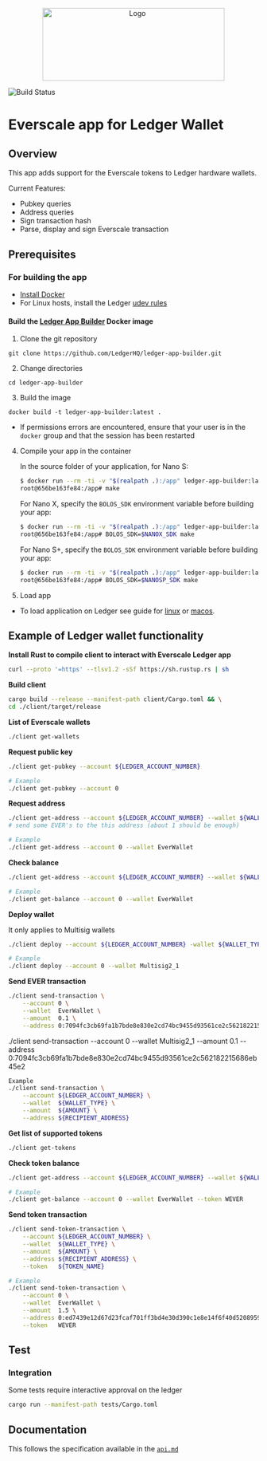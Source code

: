 <p align="center">
  <a href="https://github.com/venom-blockchain/developer-program">
    <img src="https://raw.githubusercontent.com/venom-blockchain/developer-program/main/vf-dev-program.png" alt="Logo" width="366.8" height="146.4">
  </a>
</p>

![Build Status](https://github.com/broxus/ledger-app-everscale/actions/workflows/ci.yml/badge.svg?branch=master)

# Everscale app for Ledger Wallet

## Overview

This app adds support for the Everscale tokens to Ledger hardware wallets.

Current Features:
- Pubkey queries
- Address queries
- Sign transaction hash
- Parse, display and sign Everscale transaction 

## Prerequisites
### For building the app
* [Install Docker](https://docs.docker.com/get-docker/)
* For Linux hosts, install the Ledger [udev rules](https://github.com/LedgerHQ/udev-rules)
#### Build the [Ledger App Builder](https://developers.ledger.com/docs/nano-app/build/) Docker image
1. Clone the git repository
```
git clone https://github.com/LedgerHQ/ledger-app-builder.git
```
2. Change directories
```
cd ledger-app-builder
```
3. Build the image
```
docker build -t ledger-app-builder:latest .
```
* If permissions errors are encountered, ensure that your user is in the `docker`
  group and that the session has been restarted

4. Compile your app in the container

    In the source folder of your application, for Nano S:

    ```bash
    $ docker run --rm -ti -v "$(realpath .):/app" ledger-app-builder:latest
    root@656be163fe84:/app# make
    ```
    For Nano X, specify the `BOLOS_SDK` environment variable before building your app:

    ```bash
    $ docker run --rm -ti -v "$(realpath .):/app" ledger-app-builder:latest
    root@656be163fe84:/app# BOLOS_SDK=$NANOX_SDK make
    ```

    For Nano S+, specify the `BOLOS_SDK` environment variable before building your app:
    
    ```bash
    $ docker run --rm -ti -v "$(realpath .):/app" ledger-app-builder:latest
    root@656be163fe84:/app# BOLOS_SDK=$NANOSP_SDK make

5. Load app
* To load application on Ledger see guide for [linux](https://developers.ledger.com/docs/embedded-app/load-linux/) or [macos](https://developers.ledger.com/docs/embedded-app/load-mac/).

## Example of Ledger wallet functionality

**Install Rust to compile client to interact with Everscale Ledger app**
```bash
curl --proto '=https' --tlsv1.2 -sSf https://sh.rustup.rs | sh
```

**Build client**
```bash
cargo build --release --manifest-path client/Cargo.toml && \
cd ./client/target/release
```

**List of Everscale wallets**
```bash
./client get-wallets
```

**Request public key**
```bash
./client get-pubkey --account ${LEDGER_ACCOUNT_NUMBER}
```

```bash
# Example
./client get-pubkey --account 0
```

**Request address**
```bash
./client get-address --account ${LEDGER_ACCOUNT_NUMBER} --wallet ${WALLET_TYPE}
# send some EVER's to the this address (about 1 should be enough)
```

```bash
# Example
./client get-address --account 0 --wallet EverWallet
```

**Check balance**
```bash
./client get-address --account ${LEDGER_ACCOUNT_NUMBER} --wallet ${WALLET_TYPE}
```

```bash
# Example
./client get-balance --account 0 --wallet EverWallet
```

**Deploy wallet**

It only applies to Multisig wallets
```bash
./client deploy --account ${LEDGER_ACCOUNT_NUMBER} -wallet ${WALLET_TYPE}
```

```bash
# Example
./client deploy --account 0 --wallet Multisig2_1
```

**Send EVER transaction**
```bash
./client send-transaction \
    --account 0 \
    --wallet  EverWallet \
    --amount  0.1 \
    --address 0:7094fc3cb69fa1b7bde8e830e2cd74bc9455d93561ce2c562182215686eb45e2
```

./client send-transaction --account 0 --wallet Multisig2_1 --amount  0.1 --address 0:7094fc3cb69fa1b7bde8e830e2cd74bc9455d93561ce2c562182215686eb45e2

```bash
Example
./client send-transaction \
    --account ${LEDGER_ACCOUNT_NUMBER} \
    --wallet  ${WALLET_TYPE} \
    --amount  ${AMOUNT} \
    --address ${RECIPIENT_ADDRESS}
```

**Get list of supported tokens**
```bash
./client get-tokens
```

**Check token balance**
```bash
./client get-address --account ${LEDGER_ACCOUNT_NUMBER} --wallet ${WALLET_TYPE} --token ${TOKEN_NAME}
```

```bash
# Example
./client get-balance --account 0 --wallet EverWallet --token WEVER
```

**Send token transaction**
```bash
./client send-token-transaction \
    --account ${LEDGER_ACCOUNT_NUMBER} \
    --wallet  ${WALLET_TYPE} \
    --amount  ${AMOUNT} \
    --address ${RECIPIENT_ADDRESS} \
    --token   ${TOKEN_NAME}
```

```bash
# Example
./client send-token-transaction \
    --account 0 \
    --wallet  EverWallet \
    --amount  1.5 \
    --address 0:ed7439e12d67d23fcaf701ff3bd4e30d390c1e8e14f6f40d52089590e28d9c70 \
    --token   WEVER
```

## Test
### Integration
Some tests require interactive approval on the ledger
```bash
cargo run --manifest-path tests/Cargo.toml
```

## Documentation
This follows the specification available in the [`api.md`](doc/api.md)
